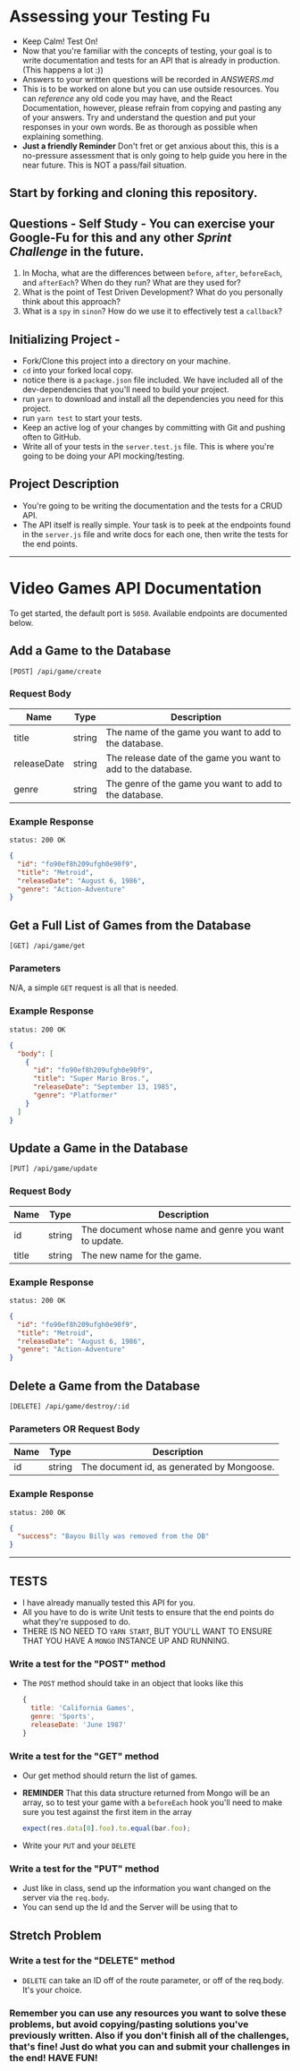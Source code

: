 # Assessing your Testing Fu

* Keep Calm! Test On!
* Now that you're familiar with the concepts of testing, your goal is to write documentation and tests for an API that is already in production. (This happens a lot :))
* Answers to your written questions will be recorded in _ANSWERS.md_
* This is to be worked on alone but you can use outside resources. You can _reference_ any old code you may have, and the React Documentation, however, please refrain from copying and pasting any of your answers. Try and understand the question and put your responses in your own words. Be as thorough as possible when explaining something.
* **Just a friendly Reminder** Don't fret or get anxious about this, this is a no-pressure assessment that is only going to help guide you here in the near future. This is NOT a pass/fail situation.

## Start by forking and cloning this repository.

## Questions - Self Study - You can exercise your Google-Fu for this and any other _Sprint Challenge_ in the future.

1. In Mocha, what are the differences between `before`, `after`, `beforeEach`, and `afterEach`? When do they run? What are they used for?
2. What is the point of Test Driven Development? What do you personally think about this approach?
3. What is a `spy` in `sinon`? How do we use it to effectively test a `callback`?

## Initializing Project -

* Fork/Clone this project into a directory on your machine.
* `cd` into your forked local copy.
* notice there is a `package.json` file included. We have included all of the dev-dependencies that you'll need to build your project.
* run `yarn` to download and install all the dependencies you need for this project.
* run `yarn test` to start your tests.
* Keep an active log of your changes by committing with Git and pushing often to GitHub.
* Write all of your tests in the `server.test.js` file. This is where you're going to be doing your API mocking/testing.

## Project Description

* You're going to be writing the documentation and the tests for a CRUD API.
* The API itself is really simple. Your task is to peek at the endpoints found in the `server.js` file and write docs for each one, then write the tests for the end points.

----

# Video Games API Documentation

To get started, the default port is `5050`. Available endpoints are documented below.

## Add a Game to the Database
`[POST] /api/game/create`

### Request Body
|Name|Type|Description|
|----|----|-----------|
|title|string|The name of the game you want to add to the database.|
|releaseDate|string|The release date of the game you want to add to the database.|
|genre|string|The genre of the game you want to add to the database.|

### Example Response
`status: 200 OK`
```json
{
  "id": "fo90ef8h209ufgh0e90f9",
  "title": "Metroid",
  "releaseDate": "August 6, 1986",
  "genre": "Action-Adventure"
}
```

## Get a Full List of Games from the Database
`[GET] /api/game/get`

### Parameters
N/A, a simple `GET` request is all that is needed.

### Example Response
`status: 200 OK`
```json
{
  "body": [
    {
      "id": "fo90ef8h209ufgh0e90f9",
      "title": "Super Mario Bros.",
      "releaseDate": "September 13, 1985",
      "genre": "Platformer"
    }
  ]
}
```

## Update a Game in the Database
`[PUT] /api/game/update`

### Request Body
|Name|Type|Description|
|----|----|-----------|
|id|string|The document whose name and genre you want to update.
|title|string|The new name for the game.|

### Example Response
`status: 200 OK`
```json
{
  "id": "fo90ef8h209ufgh0e90f9",
  "title": "Metroid",
  "releaseDate": "August 6, 1986",
  "genre": "Action-Adventure"
}
```

## Delete a Game from the Database
`[DELETE] /api/game/destroy/:id`

### Parameters OR Request Body
|Name|Type|Description|
|----|----|-----------|
|id|string|The document id, as generated by Mongoose.|

### Example Response
`status: 200 OK`
```json
{
  "success": "Bayou Billy was removed from the DB"
}
```

----

## TESTS

* I have already manually tested this API for you.
* All you have to do is write Unit tests to ensure that the end points do what they're supposed to do.
* THERE IS NO NEED TO `YARN START`, BUT YOU'LL WANT TO ENSURE THAT YOU HAVE A `MONGO` INSTANCE UP AND RUNNING.

### Write a test for the "POST" method

* The `POST` method should take in an object that looks like this

  ```js
  {
    title: 'California Games',
    genre: 'Sports',
    releaseDate: 'June 1987'
  }
  ```

### Write a test for the "GET" method

* Our get method should return the list of games.
* **REMINDER** That this data structure returned from Mongo will be an array, so to test your game with a `beforeEach` hook you'll need to make sure you test against the first item in the array

  ```js
  expect(res.data[0].foo).to.equal(bar.foo);
  ```

* Write your `PUT` and your `DELETE`

### Write a test for the "PUT" method

* Just like in class, send up the information you want changed on the server via the `req.body`.
* You can send up the Id and the Server will be using that to

## Stretch Problem

### Write a test for the "DELETE" method

* `DELETE` can take an ID off of the route parameter, or off of the req.body. It's your choice.

### Remember you can use any resources you want to solve these problems, but avoid copying/pasting solutions you've previously written. Also if you don't finish all of the challenges, that's fine! Just do what you can and submit your challenges in the end! HAVE FUN!
